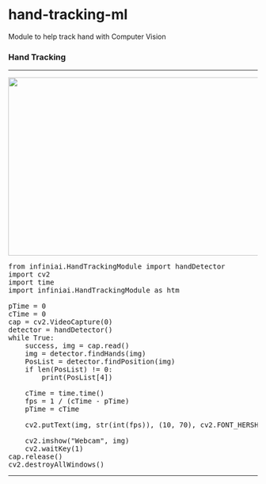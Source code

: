 # hand-tracking-ml
Module to help track hand with Computer Vision

### Hand Tracking

<hr>

<p align="center">
  <img width="640" height="360" src="https://github.com/infiniai-tech/infiniai/blob/main/Results/handtracking.png">
</p>

<pre>
from infiniai.HandTrackingModule import handDetector
import cv2
import time
import infiniai.HandTrackingModule as htm

pTime = 0
cTime = 0
cap = cv2.VideoCapture(0)
detector = handDetector()
while True:
    success, img = cap.read()
    img = detector.findHands(img)
    PosList = detector.findPosition(img)
    if len(PosList) != 0:
        print(PosList[4])

    cTime = time.time()
    fps = 1 / (cTime - pTime)
    pTime = cTime

    cv2.putText(img, str(int(fps)), (10, 70), cv2.FONT_HERSHEY_DUPLEX, 3, (255, 0, 0), 3)

    cv2.imshow("Webcam", img)
    cv2.waitKey(1)
cap.release()
cv2.destroyAllWindows()
</pre>

 

<hr>
